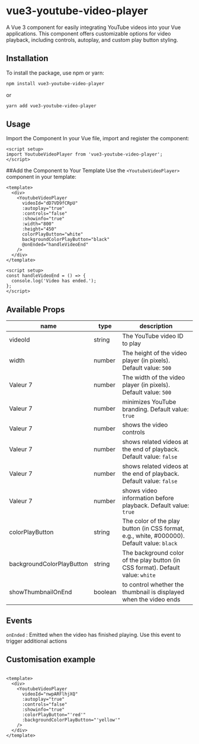 # vue3-youtube-video-player

A Vue 3 component for easily integrating YouTube videos into your Vue applications. This component offers customizable options for video playback, including controls, autoplay, and custom play button styling.

## Installation

To install the package, use npm or yarn:

```bash
npm install vue3-youtube-video-player
```
or

```bash
yarn add vue3-youtube-video-player
```

## Usage

Import the Component
In your Vue file, import and register the component:
```vue
<script setup>
import YoutubeVideoPlayer from 'vue3-youtube-video-player';
</script>
```

##Add the Component to Your Template
Use the `<YoutubeVideoPlayer>` component in your template:

``` vue
<template>
  <div>
    <YoutubeVideoPlayer
      videoId="dD7VD9fCRpU"
      :autoplay="true"
      :controls="false"
      :showinfo="true"
      :width="800"
      :height="450"
      colorPlayButton="white"
      backgroundColorPlayButton="black"
      @onEnded="handleVideoEnd"
    />
  </div>
</template>

<script setup>
const handleVideoEnd = () => {
  console.log('Video has ended.');
};
</script>
```
## Available Props

|name | type | description |
|-----------|-----------|-----------|
| videoId  | string   | The YouTube video ID to play |
| width  | number | The height of the video player (in pixels). Default value: `500` |
| Valeur 7  |number | The width of the video player (in pixels). Default value: `500`  |
| Valeur 7  | number  |minimizes YouTube branding. Default value: `true` |
| Valeur 7  |number | shows the video controls  |
| Valeur 7  |number  | shows related videos at the end of playback. Default value: `false` |
| Valeur 7  |number  | shows related videos at the end of playback. Default value: `false` |
| Valeur 7  | number | shows video information before playback. Default value: `true` |
| colorPlayButton  | string  | The color of the play button (in CSS format, e.g., white, #000000). Default value: `black`  |
| backgroundColorPlayButton  | string  | The background color of the play button (in CSS format). Default value: `white` |
|showThumbnailOnEnd   | boolean  | to control whether the thumbnail is displayed when the video ends  |

## Events

`onEnded` : Emitted when the video has finished playing. Use this event to trigger additional actions

## Customisation example

``` vue

<template>
  <div>
    <YoutubeVideoPlayer
      videoId="nwpARFlhjXQ"
      :autoplay="true"
      :controls="false"
      :showinfo="true"
      :colorPlayButton="'red'"
      :backgroundColorPlayButton="'yellow'"
    />
  </div>
</template>

```

